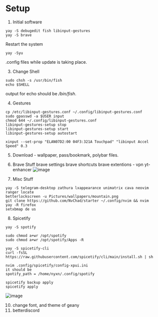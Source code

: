 # Setup

1. Initial software
```
yay -S debugedit fish libinput-gestures
yay -S brave
```
Restart the system
```
yay -Syu
```
.config files while update is taking place. 

3. Change Shell
```
sudo chsh -s /usr/bin/fish
echo $SHELL
```
output for echo should be */bin/fish*.

4. Gestures
```
cp /etc/libinput-gestures.conf ~/.config/libinput-gestures.conf
sudo gpasswd -a $USER input
chmod 644 ~/.config/libinput-gestures.conf
libinput-gestures-setup stop
libinput-gestures-setup start
libinput-gestures-setup autostart

xinput --set-prop "ELAN07D2:00 04F3:321A Touchpad" "libinput Accel Speed" 0.3
```

5. Download - wallpaper, pass/bookmark, polybar files. 

6. Brave Stuff
brave settings
brave shortcuts
brave extentions - vpn yt-enhancer
![image](https://github.com/user-attachments/assets/b7c514af-d543-46cf-8c8e-3987904dbd6d)


8. Misc Stuff
```
yay -S telegram-desktop zathura lxappearance unimatrix cava neovim ranger locate
betterlockscreen -u Pictures/wallpapers/mountain.png
git clone https://github.com/NvChad/starter ~/.config/nvim && nvim
yay -R firefox
setxbmap de us
```

8. Spicetify
```
yay -S spotify

sudo chmod a+wr /opt/spotify
sudo chmod a+wr /opt/spotify/Apps -R

yay -S spicetify-cli
curl -fsSL https://raw.githubusercontent.com/spicetify/cli/main/install.sh | sh

nvim .config/spicetify/config-xpui.ini
it should be 
spotify_path = /home/nyxn/.config/spotify

spicetify backup apply      
spicetify apply
```
![image](https://github.com/user-attachments/assets/cf0592dc-67cd-4f17-9c1d-6261f982a42d)

10. change font, and theme of geany
11. betterdiscord
